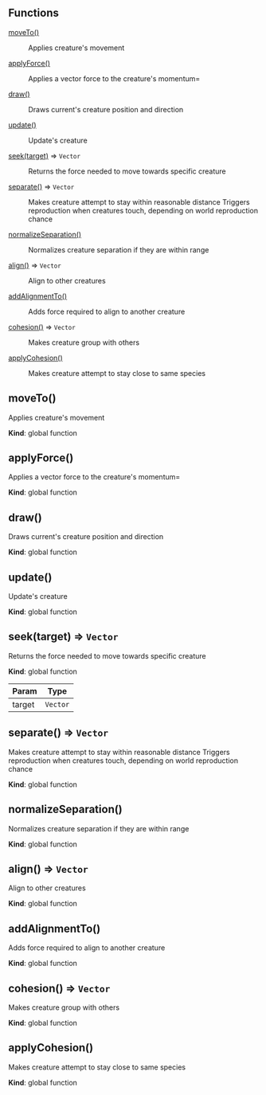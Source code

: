 ## Functions

<dl>
<dt><a href="#moveTo">moveTo()</a></dt>
<dd><p>Applies creature&#39;s movement</p>
</dd>
<dt><a href="#applyForce">applyForce()</a></dt>
<dd><p>Applies a vector force to the creature&#39;s momentum=</p>
</dd>
<dt><a href="#draw">draw()</a></dt>
<dd><p>Draws current&#39;s creature position and direction</p>
</dd>
<dt><a href="#update">update()</a></dt>
<dd><p>Update&#39;s creature</p>
</dd>
<dt><a href="#seek">seek(target)</a> ⇒ <code>Vector</code></dt>
<dd><p>Returns the force needed to move towards specific creature</p>
</dd>
<dt><a href="#separate">separate()</a> ⇒ <code>Vector</code></dt>
<dd><p>Makes creature attempt to stay within reasonable distance
Triggers reproduction when creatures touch, depending on world reproduction chance</p>
</dd>
<dt><a href="#normalizeSeparation">normalizeSeparation()</a></dt>
<dd><p>Normalizes creature separation if they are within range</p>
</dd>
<dt><a href="#align">align()</a> ⇒ <code>Vector</code></dt>
<dd><p>Align to other creatures</p>
</dd>
<dt><a href="#addAlignmentTo">addAlignmentTo()</a></dt>
<dd><p>Adds force required to align to another creature</p>
</dd>
<dt><a href="#cohesion">cohesion()</a> ⇒ <code>Vector</code></dt>
<dd><p>Makes creature group with others</p>
</dd>
<dt><a href="#applyCohesion">applyCohesion()</a></dt>
<dd><p>Makes creature attempt to stay close to same species</p>
</dd>
</dl>

<a name="moveTo"></a>

## moveTo()

Applies creature's movement

**Kind**: global function  
<a name="applyForce"></a>

## applyForce()

Applies a vector force to the creature's momentum=

**Kind**: global function  
<a name="draw"></a>

## draw()

Draws current's creature position and direction

**Kind**: global function  
<a name="update"></a>

## update()

Update's creature

**Kind**: global function  
<a name="seek"></a>

## seek(target) ⇒ <code>Vector</code>

Returns the force needed to move towards specific creature

**Kind**: global function

| Param  | Type                |
| ------ | ------------------- |
| target | <code>Vector</code> |

<a name="separate"></a>

## separate() ⇒ <code>Vector</code>

Makes creature attempt to stay within reasonable distance
Triggers reproduction when creatures touch, depending on world reproduction chance

**Kind**: global function  
<a name="normalizeSeparation"></a>

## normalizeSeparation()

Normalizes creature separation if they are within range

**Kind**: global function  
<a name="align"></a>

## align() ⇒ <code>Vector</code>

Align to other creatures

**Kind**: global function  
<a name="addAlignmentTo"></a>

## addAlignmentTo()

Adds force required to align to another creature

**Kind**: global function  
<a name="cohesion"></a>

## cohesion() ⇒ <code>Vector</code>

Makes creature group with others

**Kind**: global function  
<a name="applyCohesion"></a>

## applyCohesion()

Makes creature attempt to stay close to same species

**Kind**: global function

